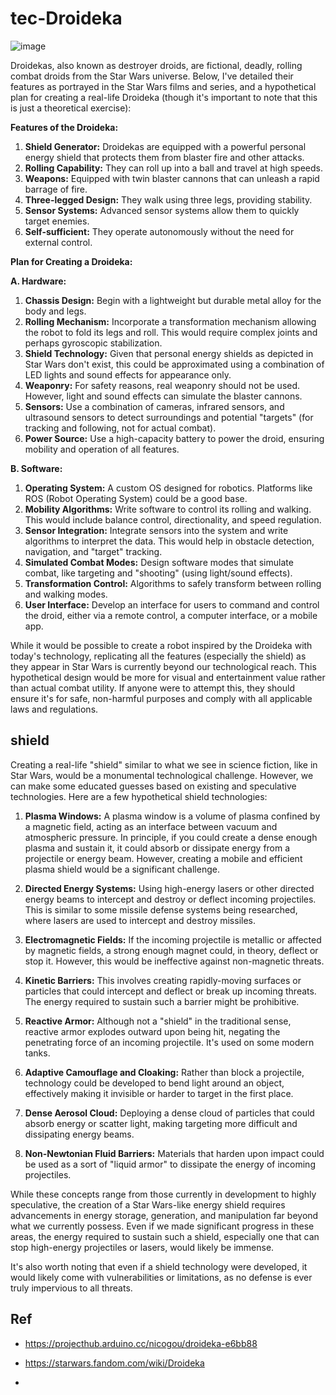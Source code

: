 # tec-Droideka

![image](https://github.com/user-attachments/assets/9fb9a163-e26e-42c5-acf5-b614e5f76958)


Droidekas, also known as destroyer droids, are fictional, deadly, rolling combat droids from the Star Wars universe. Below, I've detailed their features as portrayed in the Star Wars films and series, and a hypothetical plan for creating a real-life Droideka (though it's important to note that this is just a theoretical exercise):

**Features of the Droideka:**

1. **Shield Generator:** Droidekas are equipped with a powerful personal energy shield that protects them from blaster fire and other attacks.
2. **Rolling Capability:** They can roll up into a ball and travel at high speeds.
3. **Weapons:** Equipped with twin blaster cannons that can unleash a rapid barrage of fire.
4. **Three-legged Design:** They walk using three legs, providing stability.
5. **Sensor Systems:** Advanced sensor systems allow them to quickly target enemies.
6. **Self-sufficient:** They operate autonomously without the need for external control.

**Plan for Creating a Droideka:**

**A. Hardware:**

1. **Chassis Design:** Begin with a lightweight but durable metal alloy for the body and legs.
2. **Rolling Mechanism:** Incorporate a transformation mechanism allowing the robot to fold its legs and roll. This would require complex joints and perhaps gyroscopic stabilization.
3. **Shield Technology:** Given that personal energy shields as depicted in Star Wars don't exist, this could be approximated using a combination of LED lights and sound effects for appearance only.
4. **Weaponry:** For safety reasons, real weaponry should not be used. However, light and sound effects can simulate the blaster cannons.
5. **Sensors:** Use a combination of cameras, infrared sensors, and ultrasound sensors to detect surroundings and potential "targets" (for tracking and following, not for actual combat).
6. **Power Source:** Use a high-capacity battery to power the droid, ensuring mobility and operation of all features.

**B. Software:**

1. **Operating System:** A custom OS designed for robotics. Platforms like ROS (Robot Operating System) could be a good base.
2. **Mobility Algorithms:** Write software to control its rolling and walking. This would include balance control, directionality, and speed regulation.
3. **Sensor Integration:** Integrate sensors into the system and write algorithms to interpret the data. This would help in obstacle detection, navigation, and "target" tracking.
4. **Simulated Combat Modes:** Design software modes that simulate combat, like targeting and "shooting" (using light/sound effects).
5. **Transformation Control:** Algorithms to safely transform between rolling and walking modes.
6. **User Interface:** Develop an interface for users to command and control the droid, either via a remote control, a computer interface, or a mobile app.

While it would be possible to create a robot inspired by the Droideka with today's technology, replicating all the features (especially the shield) as they appear in Star Wars is currently beyond our technological reach. This hypothetical design would be more for visual and entertainment value rather than actual combat utility. If anyone were to attempt this, they should ensure it's for safe, non-harmful purposes and comply with all applicable laws and regulations.

## shield
Creating a real-life "shield" similar to what we see in science fiction, like in Star Wars, would be a monumental technological challenge. However, we can make some educated guesses based on existing and speculative technologies. Here are a few hypothetical shield technologies:

1. **Plasma Windows:** A plasma window is a volume of plasma confined by a magnetic field, acting as an interface between vacuum and atmospheric pressure. In principle, if you could create a dense enough plasma and sustain it, it could absorb or dissipate energy from a projectile or energy beam. However, creating a mobile and efficient plasma shield would be a significant challenge.

2. **Directed Energy Systems:** Using high-energy lasers or other directed energy beams to intercept and destroy or deflect incoming projectiles. This is similar to some missile defense systems being researched, where lasers are used to intercept and destroy missiles.

3. **Electromagnetic Fields:** If the incoming projectile is metallic or affected by magnetic fields, a strong enough magnet could, in theory, deflect or stop it. However, this would be ineffective against non-magnetic threats.

4. **Kinetic Barriers:** This involves creating rapidly-moving surfaces or particles that could intercept and deflect or break up incoming threats. The energy required to sustain such a barrier might be prohibitive.

5. **Reactive Armor:** Although not a "shield" in the traditional sense, reactive armor explodes outward upon being hit, negating the penetrating force of an incoming projectile. It's used on some modern tanks.

6. **Adaptive Camouflage and Cloaking:** Rather than block a projectile, technology could be developed to bend light around an object, effectively making it invisible or harder to target in the first place.

7. **Dense Aerosol Cloud:** Deploying a dense cloud of particles that could absorb energy or scatter light, making targeting more difficult and dissipating energy beams.

8. **Non-Newtonian Fluid Barriers:** Materials that harden upon impact could be used as a sort of "liquid armor" to dissipate the energy of incoming projectiles.

While these concepts range from those currently in development to highly speculative, the creation of a Star Wars-like energy shield requires advancements in energy storage, generation, and manipulation far beyond what we currently possess. Even if we made significant progress in these areas, the energy required to sustain such a shield, especially one that can stop high-energy projectiles or lasers, would likely be immense.

It's also worth noting that even if a shield technology were developed, it would likely come with vulnerabilities or limitations, as no defense is ever truly impervious to all threats.

## Ref
- https://projecthub.arduino.cc/nicogou/droideka-e6bb88
- https://starwars.fandom.com/wiki/Droideka

- 
